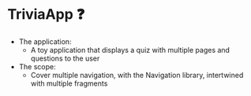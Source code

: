 # TriviaApp ❓
* The application:
    * A toy application that displays a quiz with multiple pages and questions to the user
* The scope:
    * Cover multiple navigation, with the Navigation library, intertwined with multiple fragments 

